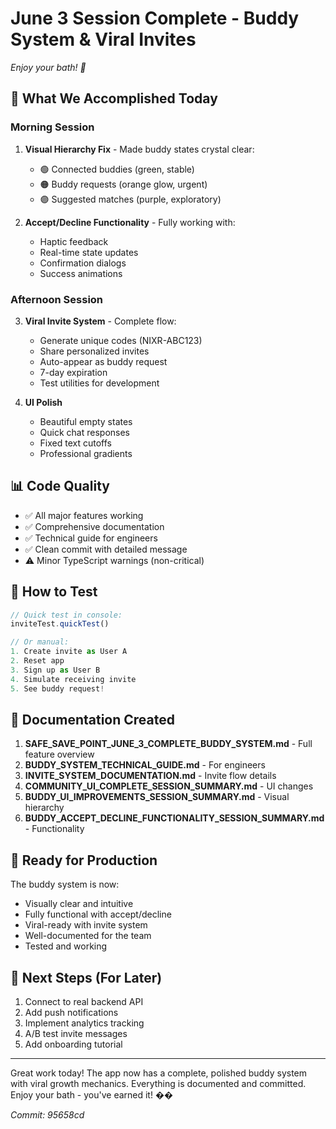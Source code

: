 # June 3 Session Complete - Buddy System & Viral Invites
*Enjoy your bath! 🛁*

## 🎉 What We Accomplished Today

### Morning Session
1. **Visual Hierarchy Fix** - Made buddy states crystal clear:
   - 🟢 Connected buddies (green, stable)
   - 🟠 Buddy requests (orange glow, urgent)
   - 🟣 Suggested matches (purple, exploratory)

2. **Accept/Decline Functionality** - Fully working with:
   - Haptic feedback
   - Real-time state updates
   - Confirmation dialogs
   - Success animations

### Afternoon Session  
3. **Viral Invite System** - Complete flow:
   - Generate unique codes (NIXR-ABC123)
   - Share personalized invites
   - Auto-appear as buddy request
   - 7-day expiration
   - Test utilities for development

4. **UI Polish**
   - Beautiful empty states
   - Quick chat responses
   - Fixed text cutoffs
   - Professional gradients

## 📊 Code Quality
- ✅ All major features working
- ✅ Comprehensive documentation
- ✅ Technical guide for engineers
- ✅ Clean commit with detailed message
- ⚠️ Minor TypeScript warnings (non-critical)

## 🧪 How to Test
```javascript
// Quick test in console:
inviteTest.quickTest()

// Or manual:
1. Create invite as User A
2. Reset app
3. Sign up as User B  
4. Simulate receiving invite
5. See buddy request!
```

## 📁 Documentation Created
1. **SAFE_SAVE_POINT_JUNE_3_COMPLETE_BUDDY_SYSTEM.md** - Full feature overview
2. **BUDDY_SYSTEM_TECHNICAL_GUIDE.md** - For engineers
3. **INVITE_SYSTEM_DOCUMENTATION.md** - Invite flow details
4. **COMMUNITY_UI_COMPLETE_SESSION_SUMMARY.md** - UI changes
5. **BUDDY_UI_IMPROVEMENTS_SESSION_SUMMARY.md** - Visual hierarchy
6. **BUDDY_ACCEPT_DECLINE_FUNCTIONALITY_SESSION_SUMMARY.md** - Functionality

## 🚀 Ready for Production
The buddy system is now:
- Visually clear and intuitive
- Fully functional with accept/decline
- Viral-ready with invite system
- Well-documented for the team
- Tested and working

## 🎯 Next Steps (For Later)
1. Connect to real backend API
2. Add push notifications
3. Implement analytics tracking
4. A/B test invite messages
5. Add onboarding tutorial

---

Great work today! The app now has a complete, polished buddy system with viral growth mechanics. Everything is documented and committed. Enjoy your bath - you've earned it! ��

*Commit: 95658cd* 